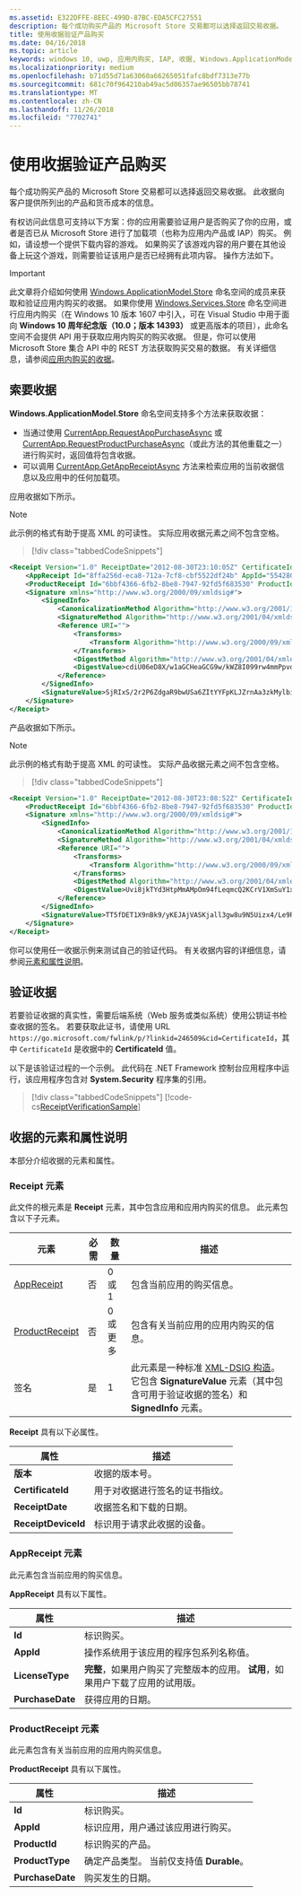 ```yaml
---
ms.assetid: E322DFFE-8EEC-499D-87BC-EDA5CFC27551
description: 每个成功购买产品的 Microsoft Store 交易都可以选择返回交易收据。
title: 使用收据验证产品购买
ms.date: 04/16/2018
ms.topic: article
keywords: windows 10, uwp, 应用内购买, IAP, 收据, Windows.ApplicationModel.Store
ms.localizationpriority: medium
ms.openlocfilehash: b71d55d71a63060a66265051fafc8bdf7313e77b
ms.sourcegitcommit: 681c70f964210ab49ac5d06357ae96505bb78741
ms.translationtype: MT
ms.contentlocale: zh-CN
ms.lasthandoff: 11/26/2018
ms.locfileid: "7702741"
---
```

# <a name="use-receipts-to-verify-product-purchases"></a>使用收据验证产品购买

每个成功购买产品的 Microsoft Store 交易都可以选择返回交易收据。 此收据向客户提供所列出的产品和货币成本的信息。

有权访问此信息可支持以下方案：你的应用需要验证用户是否购买了你的应用，或者是否已从 Microsoft Store 进行了加载项（也称为应用内产品或 IAP）购买。 例如，请设想一个提供下载内容的游戏。 如果购买了该游戏内容的用户要在其他设备上玩这个游戏，则需要验证该用户是否已经拥有此项内容。 操作方法如下。

> [!IMPORTANT]
> 此文章将介绍如何使用 [Windows.ApplicationModel.Store](https://docs.microsoft.com/uwp/api/Windows.ApplicationModel.Store) 命名空间的成员来获取和验证应用内购买的收据。 如果你使用 [Windows.Services.Store](https://docs.microsoft.com/uwp/api/Windows.Services.Store) 命名空间进行应用内购买（在 Windows 10 版本 1607 中引入，可在 Visual Studio 中用于面向 **Windows 10 周年纪念版（10.0；版本 14393）** 或更高版本的项目），此命名空间不会提供 API 用于获取应用内购买的购买收据。 但是，你可以使用 Microsoft Store 集合 API 中的 REST 方法获取购买交易的数据。 有关详细信息，请参阅[应用内购买的收据](in-app-purchases-and-trials.md#receipts)。

## <a name="requesting-a-receipt"></a>索要收据


**Windows.ApplicationModel.Store** 命名空间支持多个方法来获取收据：

* 当通过使用 [CurrentApp.RequestAppPurchaseAsync](https://docs.microsoft.com/uwp/api/windows.applicationmodel.store.currentapp.requestapppurchaseasync) 或 [CurrentApp.RequestProductPurchaseAsync](https://docs.microsoft.com/uwp/api/windows.applicationmodel.store.currentapp.requestproductpurchaseasync)（或此方法的其他重载之一）进行购买时，返回值将包含收据。
* 可以调用 [CurrentApp.GetAppReceiptAsync](https://docs.microsoft.com/uwp/api/windows.applicationmodel.store.currentapp.getappreceiptasync) 方法来检索应用的当前收据信息以及应用中的任何加载项。

应用收据如下所示。

> [!NOTE]
> 此示例的格式有助于提高 XML 的可读性。 实际应用收据元素之间不包含空格。

> [!div class="tabbedCodeSnippets"]
```xml
<Receipt Version="1.0" ReceiptDate="2012-08-30T23:10:05Z" CertificateId="b809e47cd0110a4db043b3f73e83acd917fe1336" ReceiptDeviceId="4e362949-acc3-fe3a-e71b-89893eb4f528">
    <AppReceipt Id="8ffa256d-eca8-712a-7cf8-cbf5522df24b" AppId="55428GreenlakeApps.CurrentAppSimulatorEventTest_z7q3q7z11crfr" PurchaseDate="2012-06-04T23:07:24Z" LicenseType="Full" />
    <ProductReceipt Id="6bbf4366-6fb2-8be8-7947-92fd5f683530" ProductId="Product1" PurchaseDate="2012-08-30T23:08:52Z" ExpirationDate="2012-09-02T23:08:49Z" ProductType="Durable" AppId="55428GreenlakeApps.CurrentAppSimulatorEventTest_z7q3q7z11crfr" />
    <Signature xmlns="http://www.w3.org/2000/09/xmldsig#">
        <SignedInfo>
            <CanonicalizationMethod Algorithm="http://www.w3.org/2001/10/xml-exc-c14n#" />
            <SignatureMethod Algorithm="http://www.w3.org/2001/04/xmldsig-more#rsa-sha256" />
            <Reference URI="">
                <Transforms>
                    <Transform Algorithm="http://www.w3.org/2000/09/xmldsig#enveloped-signature" />
                </Transforms>
                <DigestMethod Algorithm="http://www.w3.org/2001/04/xmlenc#sha256" />
                <DigestValue>cdiU06eD8X/w1aGCHeaGCG9w/kWZ8I099rw4mmPpvdU=</DigestValue>
            </Reference>
        </SignedInfo>
        <SignatureValue>SjRIxS/2r2P6ZdgaR9bwUSa6ZItYYFpKLJZrnAa3zkMylbiWjh9oZGGng2p6/gtBHC2dSTZlLbqnysJjl7mQp/A3wKaIkzjyRXv3kxoVaSV0pkqiPt04cIfFTP0JZkE5QD/vYxiWjeyGp1dThEM2RV811sRWvmEs/hHhVxb32e8xCLtpALYx3a9lW51zRJJN0eNdPAvNoiCJlnogAoTToUQLHs72I1dECnSbeNPXiG7klpy5boKKMCZfnVXXkneWvVFtAA1h2sB7ll40LEHO4oYN6VzD+uKd76QOgGmsu9iGVyRvvmMtahvtL1/pxoxsTRedhKq6zrzCfT8qfh3C1w==</SignatureValue>
    </Signature>
</Receipt>
```

产品收据如下所示。

> [!NOTE]
> 此示例的格式有助于提高 XML 的可读性。 实际产品收据元素之间不包含空格。

> [!div class="tabbedCodeSnippets"]
```xml
<Receipt Version="1.0" ReceiptDate="2012-08-30T23:08:52Z" CertificateId="b809e47cd0110a4db043b3f73e83acd917fe1336" ReceiptDeviceId="4e362949-acc3-fe3a-e71b-89893eb4f528">
    <ProductReceipt Id="6bbf4366-6fb2-8be8-7947-92fd5f683530" ProductId="Product1" PurchaseDate="2012-08-30T23:08:52Z" ExpirationDate="2012-09-02T23:08:49Z" ProductType="Durable" AppId="55428GreenlakeApps.CurrentAppSimulatorEventTest_z7q3q7z11crfr" />
    <Signature xmlns="http://www.w3.org/2000/09/xmldsig#">
        <SignedInfo>
            <CanonicalizationMethod Algorithm="http://www.w3.org/2001/10/xml-exc-c14n#" />
            <SignatureMethod Algorithm="http://www.w3.org/2001/04/xmldsig-more#rsa-sha256" />
            <Reference URI="">
                <Transforms>
                    <Transform Algorithm="http://www.w3.org/2000/09/xmldsig#enveloped-signature" />
                </Transforms>
                <DigestMethod Algorithm="http://www.w3.org/2001/04/xmlenc#sha256" />
                <DigestValue>Uvi8jkTYd3HtpMmAMpOm94fLeqmcQ2KCrV1XmSuY1xI=</DigestValue>
            </Reference>
        </SignedInfo>
        <SignatureValue>TT5fDET1X9nBk9/yKEJAjVASKjall3gw8u9N5Uizx4/Le9RtJtv+E9XSMjrOXK/TDicidIPLBjTbcZylYZdGPkMvAIc3/1mdLMZYJc+EXG9IsE9L74LmJ0OqGH5WjGK/UexAXxVBWDtBbDI2JLOaBevYsyy+4hLOcTXDSUA4tXwPa2Bi+BRoUTdYE2mFW7ytOJNEs3jTiHrCK6JRvTyU9lGkNDMNx9loIr+mRks+BSf70KxPtE9XCpCvXyWa/Q1JaIyZI7llCH45Dn4SKFn6L/JBw8G8xSTrZ3sBYBKOnUDbSCfc8ucQX97EyivSPURvTyImmjpsXDm2LBaEgAMADg==</SignatureValue>
    </Signature>
</Receipt>
```

你可以使用任一收据示例来测试自己的验证代码。 有关收据内容的详细信息，请参阅[元素和属性说明](#receipt-descriptions)。

## <a name="validating-a-receipt"></a>验证收据

若要验证收据的真实性，需要后端系统（Web 服务或类似系统）使用公钥证书检查收据的签名。 若要获取此证书，请使用 URL ```https://go.microsoft.com/fwlink/p/?linkid=246509&cid=CertificateId```，其中 ```CertificateId``` 是收据中的 **CertificateId** 值。

以下是该验证过程的一个示例。 此代码在 .NET Framework 控制台应用程序中运行，该应用程序包含对 **System.Security** 程序集的引用。

> [!div class="tabbedCodeSnippets"]
[!code-cs[ReceiptVerificationSample](./code/ReceiptVerificationSample/cs/Program.cs#ReceiptVerificationSample)]

<span id="receipt-descriptions" />

## <a name="element-and-attribute-descriptions-for-a-receipt"></a>收据的元素和属性说明

本部分介绍收据的元素和属性。

### <a name="receipt-element"></a>Receipt 元素

此文件的根元素是 **Receipt** 元素，其中包含应用和应用内购买的信息。 此元素包含以下子元素。

|  元素  |  必需  |  数量  |  描述   |
|-------------|------------|--------|--------|
|  [AppReceipt](#appreceipt)  |    否        |  0 或 1  |  包含当前应用的购买信息。            |
|  [ProductReceipt](#productreceipt)  |     否       |  0 或更多    |   包含有关当前应用的应用内购买的信息。     |
|  签名  |      是      |  1   |   此元素是一种标准 [XML-DSIG 构造](http://go.microsoft.com/fwlink/p/?linkid=251093)。 它包含 **SignatureValue** 元素（其中包含可用于验证收据的签名）和 **SignedInfo** 元素。      |

**Receipt** 具有以下必属性。

|  属性  |  描述   |
|-------------|-------------------|
|  **版本**  |    收据的版本号。            |
|  **CertificateId**  |     用于对收据进行签名的证书指纹。          |
|  **ReceiptDate**  |    收据签名和下载的日期。           |  
|  **ReceiptDeviceId**  |   标识用于请求此收据的设备。         |  |

<span id="appreceipt" />

### <a name="appreceipt-element"></a>AppReceipt 元素

此元素包含当前应用的购买信息。

**AppReceipt** 具有以下属性。

|  属性  |  描述   |
|-------------|-------------------|
|  **Id**  |    标识购买。           |
|  **AppId**  |     操作系统用于该应用的程序包系列名称值。           |
|  **LicenseType**  |    **完整**，如果用户购买了完整版本的应用。 **试用**，如果用户下载了应用的试用版。           |  
|  **PurchaseDate**  |    获得应用的日期。          |  |

<span id="productreceipt" />

### <a name="productreceipt-element"></a>ProductReceipt 元素

此元素包含有关当前应用的应用内购买信息。

**ProductReceipt** 具有以下属性。

|  属性  |  描述   |
|-------------|-------------------|
|  **Id**  |    标识购买。           |
|  **AppId**  |     标识应用，用户通过该应用进行购买。           |
|  **ProductId**  |     标识购买的产品。           |
|  **ProductType**  |    确定产品类型。 当前仅支持值 **Durable**。          |  
|  **PurchaseDate**  |    购买发生的日期。          |  |

 

 
